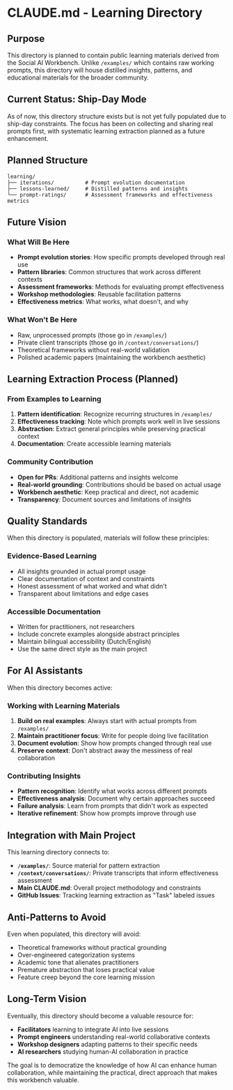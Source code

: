 # CLAUDE.md - Learning Directory

## Purpose

This directory is planned to contain public learning materials derived from the Social AI Workbench. Unlike `/examples/` which contains raw working prompts, this directory will house distilled insights, patterns, and educational materials for the broader community.

## Current Status: Ship-Day Mode

As of now, this directory structure exists but is not yet fully populated due to ship-day constraints. The focus has been on collecting and sharing real prompts first, with systematic learning extraction planned as a future enhancement.

## Planned Structure

```
learning/
├── iterations/          # Prompt evolution documentation
├── lessons-learned/     # Distilled patterns and insights
└── prompt-ratings/      # Assessment frameworks and effectiveness metrics
```

## Future Vision

### What Will Be Here
- **Prompt evolution stories**: How specific prompts developed through real use
- **Pattern libraries**: Common structures that work across different contexts  
- **Assessment frameworks**: Methods for evaluating prompt effectiveness
- **Workshop methodologies**: Reusable facilitation patterns
- **Effectiveness metrics**: What works, what doesn't, and why

### What Won't Be Here
- Raw, unprocessed prompts (those go in `/examples/`)
- Private client transcripts (those go in `/context/conversations/`)
- Theoretical frameworks without real-world validation
- Polished academic papers (maintaining the workbench aesthetic)

## Learning Extraction Process (Planned)

### From Examples to Learning
1. **Pattern identification**: Recognize recurring structures in `/examples/`
2. **Effectiveness tracking**: Note which prompts work well in live sessions
3. **Abstraction**: Extract general principles while preserving practical context
4. **Documentation**: Create accessible learning materials

### Community Contribution
- **Open for PRs**: Additional patterns and insights welcome
- **Real-world grounding**: Contributions should be based on actual usage
- **Workbench aesthetic**: Keep practical and direct, not academic
- **Transparency**: Document sources and limitations of insights

## Quality Standards

When this directory is populated, materials will follow these principles:

### Evidence-Based Learning
- All insights grounded in actual prompt usage
- Clear documentation of context and constraints
- Honest assessment of what worked and what didn't
- Transparent about limitations and edge cases

### Accessible Documentation
- Written for practitioners, not researchers
- Include concrete examples alongside abstract principles
- Maintain bilingual accessibility (Dutch/English)
- Use the same direct style as the main project

## For AI Assistants

When this directory becomes active:

### Working with Learning Materials
1. **Build on real examples**: Always start with actual prompts from `/examples/`
2. **Maintain practitioner focus**: Write for people doing live facilitation
3. **Document evolution**: Show how prompts changed through real use
4. **Preserve context**: Don't abstract away the messiness of real collaboration

### Contributing Insights
- **Pattern recognition**: Identify what works across different prompts
- **Effectiveness analysis**: Document why certain approaches succeed
- **Failure analysis**: Learn from prompts that didn't work as expected
- **Iterative refinement**: Show how prompts improve through use

## Integration with Main Project

This learning directory connects to:
- **`/examples/`**: Source material for pattern extraction
- **`/context/conversations/`**: Private transcripts that inform effectiveness assessment
- **Main CLAUDE.md**: Overall project methodology and constraints
- **GitHub Issues**: Tracking learning extraction as "Task" labeled issues

## Anti-Patterns to Avoid

Even when populated, this directory will avoid:
- Theoretical frameworks without practical grounding
- Over-engineered categorization systems
- Academic tone that alienates practitioners
- Premature abstraction that loses practical value
- Feature creep beyond the core learning mission

## Long-Term Vision

Eventually, this directory should become a valuable resource for:
- **Facilitators** learning to integrate AI into live sessions
- **Prompt engineers** understanding real-world collaborative contexts
- **Workshop designers** adapting patterns to their specific needs
- **AI researchers** studying human-AI collaboration in practice

The goal is to democratize the knowledge of how AI can enhance human collaboration, while maintaining the practical, direct approach that makes this workbench valuable.